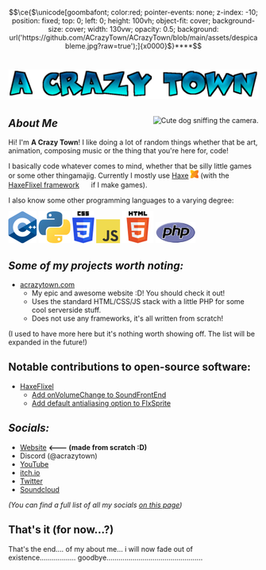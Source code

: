 
```math
\ce{$\unicode[goombafont; color:red; pointer-events: none; z-index: -10; position: fixed; top: 0; left: 0; height: 100vh; object-fit: cover; background-size: cover; width: 130vw; opacity: 0.5; background: url('https://github.com/ACrazyTown/ACrazyTown/blob/main/assets/despicableme.jpg?raw=true');]{x0000}$}****
```

# <p align="center"><img src="assets/logo.png" alt="A Crazy Town Logo"></p>
<img align="right" src="https://user-images.githubusercontent.com/47027981/147223424-495d48c3-81d9-4228-8d6b-25d687bfec35.png" alt="Cute dog sniffing the camera.">

## ***About Me***
Hi! I'm **A Crazy Town**! I like doing a lot of random things whether that be art, animation, composing music or the thing that you're here for, code!

I basically code whatever comes to mind, whether that be silly little games or some other thingamajig. Currently I mostly use <a href="https://haxe.org">Haxe</a> <a href="https://haxe.org"><img width="16" height="16" src="assets/haxe.png"></a> (with the <a href="https://haxeflixel.com">HaxeFlixel framework</a> <a href="https://haxeflixel.com"><img width="16" height="16" src="assets/haxeflixel.svg"></a> if I make games).

I also know some other programming languages to a varying degree:
<div>
  <a href="https://en.wikipedia.org/wiki/C%2B%2B"><img width="57" height="64" src="assets/ISO_C++_Logo.svg.png"></a>
  <a href="https://python.org"><img width="64" height="64" src="assets/pypy.png"></a>
  <a href="https://en.wikipedia.org/wiki/CSS"><img width="44" height="64" src="assets/csslogo.png"></a> <!-- I completely eyeballed the size for this one lmfao -->
  <a href="https://en.wikipedia.org/wiki/JavaScript"><img width="48" height="48" src="assets/jslogo.png"></a>
  <a href="https://en.wikipedia.org/wiki/HTML5"><img width="64" height="64" src="assets/html5.png"></a>
  <a href="https://php.net"><img width="80" height="43" src="assets/php.png"></a>
</div>

## ***Some of my projects worth noting:***
  - [acrazytown.com](https://acrazytown.com/)
      - My epic and awesome website :D! You should check it out!
      - Uses the standard HTML/CSS/JS stack with a little PHP for some cool serverside stuff.
      - Does not use any frameworks, it's all written from scratch!

(I used to have more here but it's nothing worth showing off. The list will be expanded in the future!)
  <!--
  - [ace](https://github.com/ACrazyTown/ace)
      - A work-in-progress very early in development C++ game engine that uses SDL2 & OpenGL
  - [DingDong's Funkin' v2.0](https://gamebanana.com/mods/301335)
    - The Friday Night Funkin' mod where you battle [DingDongDirt](https://twitter.com/dorbellprod), the world famous small animator!
    - *I don't do FNF stuff anymore... but I spent some time on this mod and I think it turned out kinda cool...*
  - [Donut Dodger](https://acrazytown.itch.io/donut-dodger)
    - A game where you dodge donuts...! (Who would've guessed?)
    - One of my first HaxeFlixel projects, it's old and kinda sucks but I think its good to show the start of a journey.
  -->

## Notable contributions to open-source software:
  - [HaxeFlixel](https://github.com/HaxeFlixel/flixel)
    - [Add onVolumeChange to SoundFrontEnd](https://github.com/HaxeFlixel/flixel/pull/3148)
    - [Add default antialiasing option to FlxSprite](https://github.com/HaxeFlixel/flixel/pull/2658)

## ***Socials:***
- [Website](https://acrazytown.com/) **<--- (made from scratch :D)**
- Discord (@acrazytown)
- [YouTube](https://youtube.com/c/acrazytown)
- [itch.io](https://acrazytown.itch.io/)
- [Twitter](https://twitter.com/acrazytown)
- [Soundcloud](https://soundcloud.com/a-crazy-town)

_(You can find a full list of all my socials [on this page](https://acrazytown.com/socials))_

## That's it (for now...?)
That's the end.... of my about me... i will now fade out of existence.................. goodbye................................................

